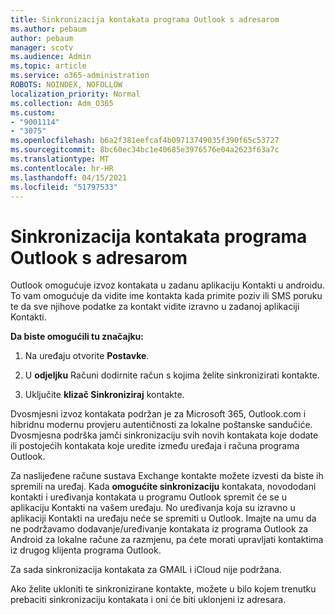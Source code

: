 ```yaml
---
title: Sinkronizacija kontakata programa Outlook s adresarom
ms.author: pebaum
author: pebaum
manager: scotv
ms.audience: Admin
ms.topic: article
ms.service: o365-administration
ROBOTS: NOINDEX, NOFOLLOW
localization_priority: Normal
ms.collection: Adm_O365
ms.custom:
- "9001114"
- "3075"
ms.openlocfilehash: b6a2f381eefcaf4b09713749035f390f65c53727
ms.sourcegitcommit: 8bc60ec34bc1e40685e3976576e04a2623f63a7c
ms.translationtype: MT
ms.contentlocale: hr-HR
ms.lasthandoff: 04/15/2021
ms.locfileid: "51797533"
---
```

# <a name="sync-my-outlook-contacts-to-my-address-book"></a>Sinkronizacija kontakata programa Outlook s adresarom

Outlook omogućuje izvoz kontakata u zadanu aplikaciju Kontakti u androidu. To vam omogućuje da vidite ime kontakta kada primite poziv ili SMS poruku te da sve njihove podatke za kontakt vidite izravno u zadanoj aplikaciji Kontakti.
 
**Da biste omogućili tu značajku:**
 
1. Na uređaju otvorite **Postavke**.

2. U **odjeljku** Računi dodirnite račun s kojima želite sinkronizirati kontakte.

3. Uključite **klizač Sinkroniziraj** kontakte.
 
Dvosmjesni izvoz kontakata podržan je za Microsoft 365, Outlook.com i hibridnu modernu provjeru autentičnosti za lokalne poštanske sandučiće. Dvosmjesna podrška jamči sinkronizaciju svih novih kontakata koje dodate ili postojećih kontakata koje uredite između uređaja i računa programa Outlook.
 
Za naslijeđene račune sustava Exchange kontakte možete izvesti da biste ih spremili na uređaj. Kada **omogućite sinkronizaciju** kontakata, novododani kontakti i uređivanja kontakata u programu Outlook spremit će se u aplikaciju Kontakti na vašem uređaju. No uređivanja koja su izravno u aplikaciji Kontakti na uređaju neće se spremiti u Outlook. Imajte na umu da ne podržavamo dodavanje/uređivanje kontakata iz programa Outlook za Android za lokalne račune za razmjenu, pa ćete morati upravljati kontaktima iz drugog klijenta programa Outlook.
 
Za sada sinkronizacija kontakata za GMAIL i iCloud nije podržana.
 
Ako želite ukloniti te sinkronizirane kontakte, možete  u bilo kojem trenutku prebaciti sinkronizaciju kontakata i oni će biti uklonjeni iz adresara.
